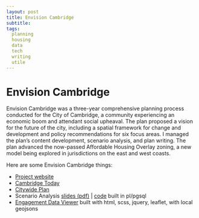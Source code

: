 ```yaml
---
layout: post
title: Envision Cambridge
subtitle: 
tags:
  planning
  housing
  data
  tech
  writing
  utile
---
```


# Envision Cambridge

Envision Cambridge was a three-year comprehensive planning process conducted for the City of Cambridge, a community experiencing an economic boom and attendant social upheaval. The plan proposed a vision for the future of the city, including a spatial framework for change and development and policy recommendations for six focus areas. I managed the plan’s content development, scenario analysis, and plan writing. The plan advanced the now-passed Affordable Housing Overlay zoning, a new model being explored in jurisdictions on the east and west coasts.

Here are some Envision Cambridge things:

* [Project website](http://envision.cambridgema.gov/)
* [Cambridge Today](http://envision.cambridgema.gov/wp-content/uploads/2017/09/2017-09-20-Cambridge-Today-Spreads-For-Web.pdf)
* [Citywide Plan](http://envision.cambridgema.gov/wp-content/uploads/2019/06/201906_EnvisionCambridge-Final-Report.pdf)
* Scenario Analysis [slides (pdf)](http://envision.cambridgema.gov/wp-content/uploads/2018/11/Envision-Neighborhood_Business-Association-Presentation.pdf) | [code](https://www.dropbox.com/s/fqszokan53h1m2i/2018-09-06%20Scenarios%20SCENARIO%20superinclusionary%20rework%20all%20fxns.sql?dl=0) built in pl/pgsql
* [Engagement Data Viewer](http://envision.cambridgema.gov/engagement-data/) built with html, scss, jquery, leaflet, with local geojsons
